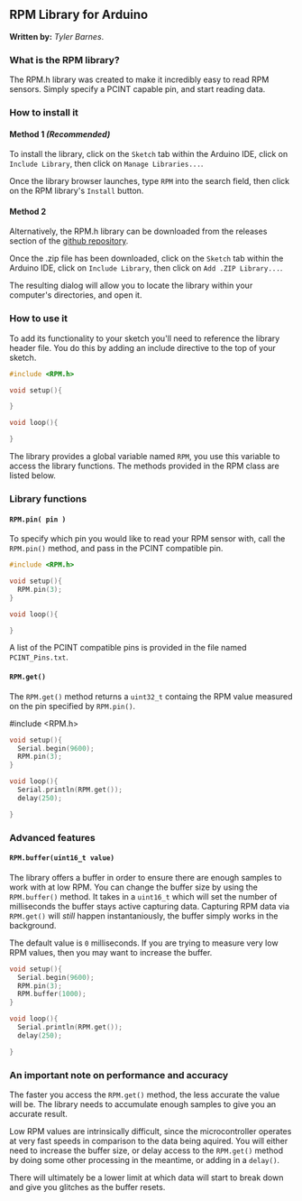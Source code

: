 ## **RPM Library** for Arduino

**Written by:** _Tyler Barnes_. 

### **What is the RPM library?**

The RPM.h library was created to make it incredibly easy to read RPM sensors. Simply specify a PCINT capable pin, and start reading data. 



### **How to install it**

#### **Method 1** _(Recommended)_
To install the library, click on the `Sketch` tab within the Arduino IDE, click on `Include Library`, then click on `Manage Libraries...`. 

Once the library browser launches, type `RPM` into the search field, then click on the RPM library's `Install` button. 

#### **Method 2**
Alternatively, the RPM.h library can be downloaded from the releases section of the [github repository](https://github.com/Tyler-Barnes/RPM). 

Once the .zip file has been downloaded, click on the `Sketch` tab within the Arduino IDE, click on `Include Library`, then click on `Add .ZIP Library...`. 

The resulting dialog will allow you to locate the library within your computer's directories, and open it. 


### **How to use it**
To add its functionality to your sketch you'll need to reference the library header file. You do this by adding an include directive to the top of your sketch.

```c++
#include <RPM.h>

void setup(){

}

void loop(){

}

```

The library provides a global variable named `RPM`, you use this variable to access the library functions. The methods provided in the RPM class are listed below.

### **Library functions**

#### **`RPM.pin( pin )`** 

To specify which pin you would like to read your RPM sensor with, call the `RPM.pin()` method, and pass in the PCINT compatible pin. 

```c++
#include <RPM.h>

void setup(){
  RPM.pin(3); 
}

void loop(){

}
```

A list of the PCINT compatible pins is provided in the file named `PCINT_Pins.txt`. 

#### **`RPM.get()`** 

The `RPM.get()` method returns a `uint32_t` containg the RPM value measured on the pin specified by `RPM.pin()`. 

#include <RPM.h>

```c++
void setup(){
  Serial.begin(9600); 
  RPM.pin(3); 
}

void loop(){
  Serial.println(RPM.get());
  delay(250); 

}
```

### **Advanced features**

#### **`RPM.buffer(uint16_t value)`** 

The library offers a buffer in order to ensure there are enough samples to work with at low RPM. You can change the buffer size by using the `RPM.buffer()` method. It takes in a `uint16_t` which will set the number of milliseconds the buffer stays active capturing data. Capturing RPM data via `RPM.get()` will _still_ happen instantaniously, the buffer simply works in the background. 

The default value is `0` milliseconds. If you are trying to measure very low RPM values, then you may want to increase the buffer. 

```c++
void setup(){
  Serial.begin(9600); 
  RPM.pin(3); 
  RPM.buffer(1000); 
}

void loop(){
  Serial.println(RPM.get());
  delay(250); 

}
```

### **An important note on performance and accuracy**

The faster you access the `RPM.get()` method, the less accurate the value will be. The library needs to accumulate enough samples to give you an accurate result. 

Low RPM values are intrinsically difficult, since the microcontroller operates at very fast speeds in comparison to the data being aquired. You will either need to increase the buffer size, or delay access to the `RPM.get()` method by doing some other processing in the meantime, or adding in a `delay()`. 

There will ultimately be a lower limit at which data will start to break down and give you glitches as the buffer resets.  
